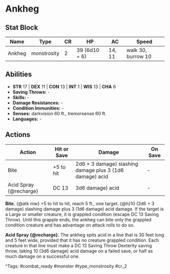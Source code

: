 # Ankheg

## Stat Block

| Name | Type | CR | HP | AC | Speed |
|------|------|----|----|----|-------|
| Ankheg | monstrosity | 2 | 39 (6d10 + 6) | 14, 11 | walk 30, burrow 10 |

## Abilities

- **STR** 17 | **DEX** 11 | **CON** 13 | **INT** 1 | **WIS** 13 | **CHA** 6
- **Saving Throws:** -  
- **Skills:** -  
- **Damage Resistances:** -  
- **Condition Immunities:** -  
- **Senses:** darkvision 60 ft., tremorsense 60 ft.  
- **Languages:** -


## Actions

| Action | Hit or Save | Damage | On Save |
|--------|--------------|--------|----------|
| Bite | +5 to hit | 2d6 + 3 damage) slashing damage plus 3 (1d6 damage) acid | - |
| Acid Spray {@recharge} | DC 13 | 3d6 damage) acid | - |

**Bite.** {@atk mw} +5 to hit to hit, reach 5 ft., one target. {@h}10 (2d6 + 3 damage) slashing damage plus 3 (1d6 damage) acid damage. If the target is a Large or smaller creature, it is grappled condition (escape DC 13 Saving Throw). Until this grapple ends, the ankheg can bite only the grappled condition creature and has advantage on attack rolls to do so.

**Acid Spray {@recharge}.** The ankheg spits acid in a line that is 30 feet long and 5 feet wide, provided that it has no creature grappled condition. Each creature in that line must make a DC 13 Saving Throw Dexterity saving throw, taking 10 (3d6 damage) acid damage on a failed save, or half as much damage on a successful one.


^Tags: #combat_ready #monster #type_monstrosity #cr_2